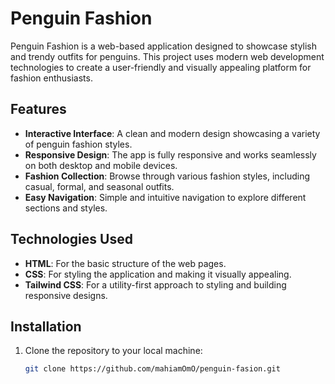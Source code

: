 # Penguin Fashion

Penguin Fashion is a web-based application designed to showcase stylish and trendy outfits for penguins. This project uses modern web development technologies to create a user-friendly and visually appealing platform for fashion enthusiasts.

## Features

- **Interactive Interface**: A clean and modern design showcasing a variety of penguin fashion styles.
- **Responsive Design**: The app is fully responsive and works seamlessly on both desktop and mobile devices.
- **Fashion Collection**: Browse through various fashion styles, including casual, formal, and seasonal outfits.
- **Easy Navigation**: Simple and intuitive navigation to explore different sections and styles.

## Technologies Used

- **HTML**: For the basic structure of the web pages.
- **CSS**: For styling the application and making it visually appealing.
- **Tailwind CSS**: For a utility-first approach to styling and building responsive designs.

## Installation

1. Clone the repository to your local machine:
   ```bash
   git clone https://github.com/mahiamOmO/penguin-fasion.git
